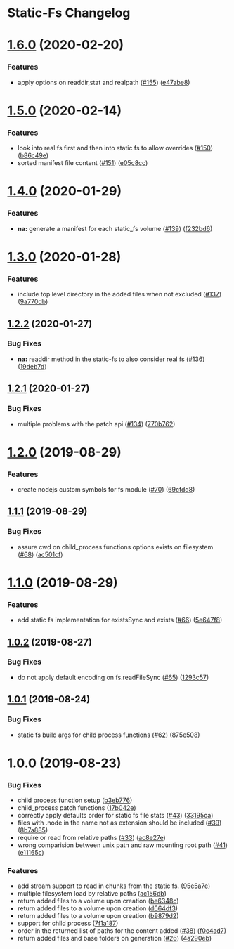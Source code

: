 # Static-Fs Changelog

# [1.6.0](https://github.com/mistic/static-fs/compare/v1.5.0...v1.6.0) (2020-02-20)


### Features

* apply options on readdir,stat and realpath ([#155](https://github.com/mistic/static-fs/issues/155)) ([e47abe8](https://github.com/mistic/static-fs/commit/e47abe8))

# [1.5.0](https://github.com/mistic/static-fs/compare/v1.4.0...v1.5.0) (2020-02-14)


### Features

* look into real fs first and then into static fs to allow overrides ([#150](https://github.com/mistic/static-fs/issues/150)) ([b86c49e](https://github.com/mistic/static-fs/commit/b86c49e))
* sorted manifest file content ([#151](https://github.com/mistic/static-fs/issues/151)) ([e05c8cc](https://github.com/mistic/static-fs/commit/e05c8cc))

# [1.4.0](https://github.com/mistic/static-fs/compare/v1.3.0...v1.4.0) (2020-01-29)


### Features

* **na:** generate a manifest for each static_fs volume ([#139](https://github.com/mistic/static-fs/issues/139)) ([f232bd6](https://github.com/mistic/static-fs/commit/f232bd6))

# [1.3.0](https://github.com/mistic/static-fs/compare/v1.2.2...v1.3.0) (2020-01-28)


### Features

* include top level directory in the added files when not excluded ([#137](https://github.com/mistic/static-fs/issues/137)) ([9a770db](https://github.com/mistic/static-fs/commit/9a770db))

## [1.2.2](https://github.com/mistic/static-fs/compare/v1.2.1...v1.2.2) (2020-01-27)


### Bug Fixes

* **na:** readdir method in the static-fs to also consider real fs ([#136](https://github.com/mistic/static-fs/issues/136)) ([19deb7d](https://github.com/mistic/static-fs/commit/19deb7d))

## [1.2.1](https://github.com/mistic/static-fs/compare/v1.2.0...v1.2.1) (2020-01-27)


### Bug Fixes

* multiple problems with the patch api ([#134](https://github.com/mistic/static-fs/issues/134)) ([770b762](https://github.com/mistic/static-fs/commit/770b762))

# [1.2.0](https://github.com/mistic/static-fs/compare/v1.1.1...v1.2.0) (2019-08-29)


### Features

* create nodejs custom symbols for fs module ([#70](https://github.com/mistic/static-fs/issues/70)) ([69cfdd8](https://github.com/mistic/static-fs/commit/69cfdd8))

## [1.1.1](https://github.com/mistic/static-fs/compare/v1.1.0...v1.1.1) (2019-08-29)


### Bug Fixes

* assure cwd on child_process functions options exists on filesystem ([#68](https://github.com/mistic/static-fs/issues/68)) ([ac501cf](https://github.com/mistic/static-fs/commit/ac501cf))

# [1.1.0](https://github.com/mistic/static-fs/compare/v1.0.2...v1.1.0) (2019-08-29)


### Features

* add static fs implementation for existsSync and exists ([#66](https://github.com/mistic/static-fs/issues/66)) ([5e647f8](https://github.com/mistic/static-fs/commit/5e647f8))

## [1.0.2](https://github.com/mistic/static-fs/compare/v1.0.1...v1.0.2) (2019-08-27)


### Bug Fixes

* do not apply default encoding on fs.readFileSync ([#65](https://github.com/mistic/static-fs/issues/65)) ([1293c57](https://github.com/mistic/static-fs/commit/1293c57))

## [1.0.1](https://github.com/mistic/static-fs/compare/v1.0.0...v1.0.1) (2019-08-24)


### Bug Fixes

* static fs build args for child process functions ([#62](https://github.com/mistic/static-fs/issues/62)) ([875e508](https://github.com/mistic/static-fs/commit/875e508))

# 1.0.0 (2019-08-23)


### Bug Fixes

* child process function setup ([b3eb776](https://github.com/mistic/static-fs/commit/b3eb776))
* child_process patch functions ([17b042e](https://github.com/mistic/static-fs/commit/17b042e))
* correctly apply defaults order for static fs file stats ([#43](https://github.com/mistic/static-fs/issues/43)) ([33195ca](https://github.com/mistic/static-fs/commit/33195ca))
* files with .node in the name not as extension should be included ([#39](https://github.com/mistic/static-fs/issues/39)) ([8b7a885](https://github.com/mistic/static-fs/commit/8b7a885))
* require or read from relative paths ([#33](https://github.com/mistic/static-fs/issues/33)) ([ac8e27e](https://github.com/mistic/static-fs/commit/ac8e27e))
* wrong comparision between unix path and raw mounting root path ([#41](https://github.com/mistic/static-fs/issues/41)) ([e11165c](https://github.com/mistic/static-fs/commit/e11165c))


### Features

* add stream support to read in chunks from the static fs. ([95e5a7e](https://github.com/mistic/static-fs/commit/95e5a7e))
* multiple filesystem load by relative paths ([ac156db](https://github.com/mistic/static-fs/commit/ac156db))
* return added files to a volume upon creation ([be6348c](https://github.com/mistic/static-fs/commit/be6348c))
* return added files to a volume upon creation ([d664df3](https://github.com/mistic/static-fs/commit/d664df3))
* return added files to a volume upon creation ([b9879d2](https://github.com/mistic/static-fs/commit/b9879d2))
* support for child process ([7f1a187](https://github.com/mistic/static-fs/commit/7f1a187))
* order in the returned list of paths for the content added ([#38](https://github.com/mistic/static-fs/issues/38)) ([f0c4ad7](https://github.com/mistic/static-fs/commit/f0c4ad7))
* return added files and base folders on generation ([#26](https://github.com/mistic/static-fs/issues/26)) ([4a290eb](https://github.com/mistic/static-fs/commit/4a290eb))
